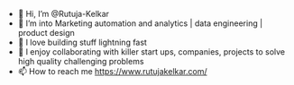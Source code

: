 - 👋 Hi, I’m @Rutuja-Kelkar
- 👀 I’m into Marketing automation and analytics | data engineering | product design
- 🌱 I love building stuff lightning fast
- 💞️ I enjoy collaborating with killer start ups, companies, projects to solve high quality challenging problems
- 📫 How to reach me https://www.rutujakelkar.com/

<!---
Rutuja-Kelkar/Rutuja-Kelkar is a ✨ special ✨ repository because its `README.md` (this file) appears on your GitHub profile.
You can click the Preview link to take a look at your changes.
--->
